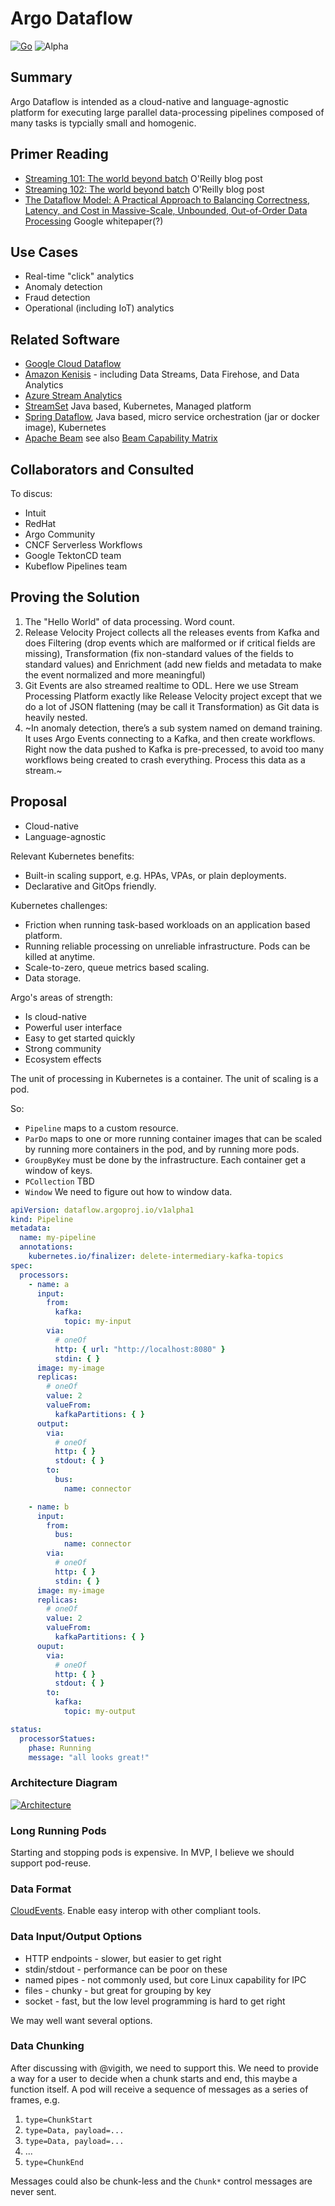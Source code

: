 # Argo Dataflow

[![Go](https://github.com/argoproj-labs/argo-dataflow/actions/workflows/go.yml/badge.svg)](https://github.com/argoproj-labs/argo-dataflow/actions/workflows/go.yml)
![Alpha](alpha.svg)

## Summary

Argo Dataflow is intended as a cloud-native and language-agnostic platform for executing large parallel data-processing
pipelines composed of many tasks is typcially small and homogenic.

## Primer Reading

* [Streaming 101: The world beyond batch](https://www.oreilly.com/radar/the-world-beyond-batch-streaming-101) O'Reilly
  blog post
* [Streaming 102: The world beyond batch](https://www.oreilly.com/radar/the-world-beyond-batch-streaming-102) O'Reilly
  blog post
* [The Dataflow Model: A Practical Approach to Balancing Correctness, Latency, and Cost in Massive-Scale, Unbounded, Out-of-Order Data Processing](http://www.vldb.org/pvldb/vol8/p1792-Akidau.pdf)
  Google whitepaper(?)

## Use Cases

* Real-time "click" analytics
* Anomaly detection
* Fraud detection
* Operational (including IoT) analytics

## Related Software

* [Google Cloud Dataflow](https://cloud.google.com/dataflow)
* [Amazon Kenisis](https://aws.amazon.com/kinesis/) - including Data Streams, Data Firehose, and Data Analytics
* [Azure Stream Analytics](https://azure.microsoft.com/en-us/services/stream-analytics/)
* [StreamSet](https://github.com/streamsets) Java based, Kubernetes, Managed platform
* [Spring Dataflow](https://dataflow.spring.io/docs/concepts/architecture), Java based, micro service orchestration (jar
  or docker image), Kubernetes
* [Apache Beam](https://beam.apache.org/) see also [Beam Capability Matrix](https://beam.apache.org/documentation/runners/capability-matrix/)


## Collaborators and Consulted

To discus:

* Intuit
* RedHat
* Argo Community
* CNCF Serverless Workflows
* Google TektonCD team
* Kubeflow Pipelines team

## Proving the Solution

1. The "Hello World" of data processing. Word count.
1. Release Velocity Project collects all the releases events from Kafka and does Filtering (drop events which are
   malformed or if critical fields are missing), Transformation (fix non-standard values of the fields to standard
   values) and Enrichment (add new fields and metadata to make the event normalized and more meaningful)
1. Git Events are also streamed realtime to ODL. Here we use Stream Processing Platform exactly like Release Velocity
   project except that we do a lot of JSON flattening (may be call it Transformation) as Git data is heavily nested.
1. ~In anomaly detection, there’s a sub system named on demand training. It uses Argo Events connecting to a Kafka, and
   then create workflows. Right now the data pushed to Kafka is pre-precessed, to avoid too many workflows being created
   to crash everything. Process this data as a stream.~

## Proposal

* Cloud-native
* Language-agnostic

Relevant Kubernetes benefits:

* Built-in scaling support, e.g. HPAs, VPAs, or plain deployments.
* Declarative and GitOps friendly.

Kubernetes challenges:

* Friction when running task-based workloads on an application based platform.
* Running reliable processing on unreliable infrastructure. Pods can be killed at anytime.
* Scale-to-zero, queue metrics based scaling.
* Data storage.

Argo's areas of strength:

* Is cloud-native
* Powerful user interface
* Easy to get started quickly
* Strong community
* Ecosystem effects

The unit of processing in Kubernetes is a container. The unit of scaling is a pod.

So:

* `Pipeline` maps to a custom resource.
* `ParDo` maps to one or more running container images that can be scaled by running more containers in the pod, and by
  running more pods.
* `GroupByKey` must be done by the infrastructure. Each container get a window of keys.
* `PCollection` TBD
* `Window` We need to figure out how to window data.

```yaml
apiVersion: dataflow.argoproj.io/v1alpha1
kind: Pipeline
metadata:
  name: my-pipeline
  annotations:
    kubernetes.io/finalizer: delete-intermediary-kafka-topics
spec:
  processors:
    - name: a
      input:
        from:
          kafka:
            topic: my-input
        via:
          # oneOf
          http: { url: "http://localhost:8080" }
          stdin: { }
      image: my-image
      replicas:
        # oneOf
        value: 2
        valueFrom:
          kafkaPartitions: { }
      output:
        via:
          # oneOf
          http: { }
          stdout: { }
        to:
          bus:
            name: connector

    - name: b
      input:
        from:
          bus:
            name: connector
        via:
          # oneOf
          http: { }
          stdin: { }
      image: my-image
      replicas:
        # oneOf
        value: 2
        valueFrom:
          kafkaPartitions: { }
      ouput:
        via:
          # oneOf
          http: { }
          stdout: { }
        to:
          kafka:
            topic: my-output

status:
  processorStatues:
    phase: Running
    message: "all looks great!"
```

### Architecture Diagram

[![Architecture](architecture.png)](https://docs.google.com/drawings/d/1Dk7mgZ3jKpBg_DQ3c8og04ULoKpGTGUt52pBE-Vet2o/edit)

### Long Running Pods

Starting and stopping pods is expensive. In MVP, I believe we should support pod-reuse.

### Data Format

[CloudEvents](example-cloudevent.json). Enable easy interop with other compliant tools.

### Data Input/Output Options

* HTTP endpoints - slower, but easier to get right
* stdin/stdout - performance can be poor on these
* named pipes - not commonly used, but core Linux capability for IPC
* files - chunky - but great for grouping by key
* socket - fast, but the low level programming is hard to get right

We may well want several options.

### Data Chunking

After discussing with @vigith, we need to support this. We need to provide a way for a user to decide when a chunk
starts and end, this maybe a function itself. A pod will receive a sequence of messages as a series of frames, e.g.

1. `type=ChunkStart`
1. `type=Data, payload=...`
1. `type=Data, payload=...`
1. ...
1. `type=ChunkEnd`

Messages could also be chunk-less and the `Chunk*` control messages are never sent.

